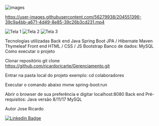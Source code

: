 ![images](https://user-images.githubusercontent.com/56279938/204545738-ee255448-d568-4cab-8383-3aa2fe46a320.png)



https://user-images.githubusercontent.com/56279938/204551396-39c9a4bb-a671-4d49-8e85-39c26b3cd231.mp4


![Tela 1](https://user-images.githubusercontent.com/56279938/204549060-3025735a-c89b-45eb-81ff-19912aee6126.png)
![Tela 2](https://user-images.githubusercontent.com/56279938/204549083-924e2ce4-efdf-43e7-9b82-e2d2cbba1265.png)
![Tela 3](https://user-images.githubusercontent.com/56279938/204549095-d7dcb04a-95a7-4003-abae-85c50d6a85c4.png)

Tecnologias utilizadas Back end Java Spring Boot JPA / Hibernate Maven Thymeleaf Front end HTML / CSS / JS Bootstrap Banco de dados: MySQL Como executar o projeto

Clonar repositório
git clone https://github.com/ricardoricarte/Gerenciamento.git

Entrar na pasta local do projeto
exemplo: cd colaboradores

Executar o comando abaixo
mvnw spring-boot:run

Abrir o browser de sua preferência e digitar
localhost:8080 Back end Pré-requisitos: Java versão 8/11/17 MySQL

Autor Jose Ricardo

[![Linkedin Badge](https://img.shields.io/badge/LinkedIn-0077B5?style=for-the-badge&logo=linkedin&logoColor=whitehttps://www.linkedin.com/in/ze-ricardo/)](https://www.linkedin.com/in/ze-ricardo/)
